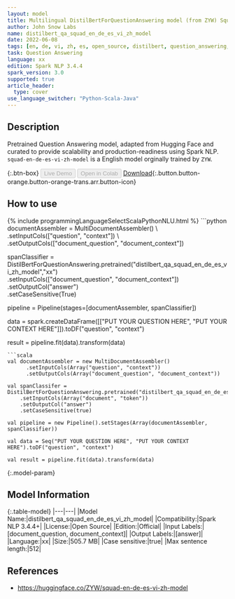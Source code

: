 ```yaml
---
layout: model
title: Multilingual DistilBertForQuestionAnswering model (from ZYW) Squad
author: John Snow Labs
name: distilbert_qa_squad_en_de_es_vi_zh_model
date: 2022-06-08
tags: [en, de, vi, zh, es, open_source, distilbert, question_answering, xx]
task: Question Answering
language: xx
edition: Spark NLP 3.4.4
spark_version: 3.0
supported: true
article_header:
  type: cover
use_language_switcher: "Python-Scala-Java"
---
```


## Description

Pretrained Question Answering model, adapted from Hugging Face and curated to provide scalability and production-readiness using Spark NLP. `squad-en-de-es-vi-zh-model` is a English model orginally trained by `ZYW`.

{:.btn-box}
<button class="button button-orange" disabled>Live Demo</button>
<button class="button button-orange" disabled>Open in Colab</button>
[Download](https://s3.amazonaws.com/auxdata.johnsnowlabs.com/public/models/distilbert_qa_squad_en_de_es_vi_zh_model_xx_3.4.4_3.0_1654728800543.zip){:.button.button-orange.button-orange-trans.arr.button-icon}

## How to use



<div class="tabs-box" markdown="1">
{% include programmingLanguageSelectScalaPythonNLU.html %}
```python
documentAssembler = MultiDocumentAssembler() \
    .setInputCols(["question", "context"]) \
    .setOutputCols(["document_question", "document_context"])

spanClassifier = DistilBertForQuestionAnswering.pretrained("distilbert_qa_squad_en_de_es_vi_zh_model","xx") \
    .setInputCols(["document_question", "document_context"]) \
    .setOutputCol("answer")\
    .setCaseSensitive(True)
    
pipeline = Pipeline(stages=[documentAssembler, spanClassifier])

data = spark.createDataFrame([["PUT YOUR QUESTION HERE", "PUT YOUR CONTEXT HERE"]]).toDF("question", "context")

result = pipeline.fit(data).transform(data)
```
```scala
val documentAssembler = new MultiDocumentAssembler() 
      .setInputCols(Array("question", "context")) 
      .setOutputCols(Array("document_question", "document_context"))
 
val spanClassifer = DistilBertForQuestionAnswering.pretrained("distilbert_qa_squad_en_de_es_vi_zh_model","xx") 
    .setInputCols(Array("document", "token")) 
    .setOutputCol("answer")
    .setCaseSensitive(true)

val pipeline = new Pipeline().setStages(Array(documentAssembler, spanClassifier))

val data = Seq("PUT YOUR QUESTION HERE", "PUT YOUR CONTEXT HERE").toDF("question", "context")

val result = pipeline.fit(data).transform(data)
```
</div>

{:.model-param}
## Model Information

{:.table-model}
|---|---|
|Model Name:|distilbert_qa_squad_en_de_es_vi_zh_model|
|Compatibility:|Spark NLP 3.4.4+|
|License:|Open Source|
|Edition:|Official|
|Input Labels:|[document_question, document_context]|
|Output Labels:|[answer]|
|Language:|xx|
|Size:|505.7 MB|
|Case sensitive:|true|
|Max sentence length:|512|

## References

- https://huggingface.co/ZYW/squad-en-de-es-vi-zh-model